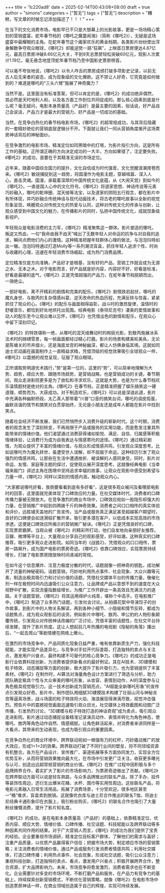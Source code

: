 +++
title = '1c220ad8'
date = 2025-02-14T00:43:08+08:00
draft = true
author = "simons"
categories = ["暂无"]
tags = ["暂无"]
description = "糟糕，写文章的时候忘记添加描述了！！！"
+++

在当下的文化消费市场，电影早已不只是大银幕上的光影故事，更是一场场精心策划的营销盛宴。蛇年春节档的《哪吒之魔童闹海》（简称《哪吒2》），无疑是这场盛宴中最耀眼的主角。在蛇年春节这个阖家欢乐的黄金档期，各类影片纷纷使出浑身解数争夺观众眼球，《哪吒2》却能逆势一路“狂飙”，上映首日票房便达4.87亿元，最高日票房冲破8.66亿元大关，不到9天总票房轻松突破60亿元，观影人次累计1.19亿，毫无悬念地登顶蛇年春节档乃至中国影史票房榜首。

可以毫不夸张地说，《哪吒2》以令人咋舌的票房成绩打破多项影史记录，以前无古人后无来者的姿态，成为现象级的文化爆款。这不禁让人好奇，它究竟是如何做到的？难道是哪吒的“三头六臂”施展了神奇魔力？

当然不是。这里面没有标准答案，但可以肯定的是，《哪吒2》的成功绝非偶然，其必然是天时地利人和，以及各方面工作到位共同促成的。那么核心因素到底是什么呢？毫无疑问，电影本身质量高（产品好）是最主要的因素，俗话说，好产品自己会说话，产品力才是最大的营销力，好产品是一切成功的基础。

当然，在竞争白热化的春节档电影市场，《哪吒2》的超常规成功，与其背后隐藏的一套精妙绝伦的营销底层逻辑分不开。下面就让我们一同从营销角度揭开这场票房神话背后的神秘面纱。

在竞争激烈的电影市场，精准定位如同黑暗中的灯塔，为影片指引方向，这是所有工作的基础，正所谓正确的方向决定成功的一大半，方向如果错了，注定要失败。《哪吒2》的成功，首要在于其精准无误的市场定位。

近年来，随着中国综合国力的提升，文化自信成为时代强音，文化觉醒浪潮席卷而来。《哪吒2》敏锐捕捉到这一趋势，将国漫作为电影主题，穿越喧嚣、深入人心，直击灵魂。国漫，承载着深厚的中国传统文化底蕴，从《大闹天宫》到如今的《哪吒2》，一直是国人心中的文化符号。《哪吒2》将道家思想、神话传说等元素巧妙融入，哪吒的乾坤圈、混天绫等法宝，以及道家的阴阳五行观念，都在影片中有所体现，并巧妙融合传统神话与现代动画技术，将古老的哪吒故事以全新的视觉形象呈现，唤醒观众对传统文化的热爱与认同，这种对传统文化的传承与创新，让观众感受到中国文化的魅力，在传播影片的同时，弘扬中国传统文化，成就现象级影视IP。

年轻观众是电影消费的主力军，《哪吒2》精准聚焦这一群体。影片塑造的哪吒，叛逆又热血，一句“我命由我不由天”喊出了无数年轻人对命运的抗争与对自我的追求，瞬间点燃他们内心的激情。这种精准把握年轻群体心理的做法，与泡泡玛特如出一辙。泡泡玛特通过打造Molly等一系列潮流盲盒，抓住年轻人追求个性、时尚与收藏的心理，迅速在年轻消费市场崛起，成为热门消费品牌。

定位精准仅是方向准确，产品好才是根基，没有好的产品，营销工作就会成为无源之水、无本之木。对于电影而言，好产品就是好内容，内容好不好，好看是标准，好看是最硬的底气，《哪吒2》正是凭借超强的产品力，在蛇年春节档脱颖而出，一骑绝尘。

一部好电影，离不开精彩的剧情和完美的配乐。《哪吒2》剧情跌宕起伏，哪吒的魔丸身世、与敖丙的复杂情感纠葛、逆天改命的热血历程，充满反转与惊喜，紧紧抓住了观众的心。《哪吒》的配乐与画面相得益彰，战斗时的激昂旋律，温情时的舒缓音乐，都恰到好处地烘托出氛围。经典电影《泰坦尼克号》凄美的爱情故事和动人的配乐至今让观众难以忘怀，《哪吒2》也凭借出色的剧情和配乐，在观众心中留下深刻印记。

《哪吒2》的特效堪称一绝，从哪吒的混天绫舞动时的绚丽光影，到敖丙施展冰系法术时的磅礴雪景，每一帧画面都经过精心打磨。影片的场景构建美轮美奂，无论是陈塘关的市井烟火，还是海底龙宫的神秘幽深，都让人仿佛身临其境。这就如同迪士尼动画在画面制作上一直精益求精，凭借顶级的视觉效果吸引全球观众一样，《哪吒2》以震撼的视觉呈现，征服了观众眼球。

正所谓取势明道优术践行，”势”是第一位的，这里的“势”，可以简单地理解为大势、趋势，顺应大势、跟随市场趋势，是营销战略，也是营销成功的关键。春节期间，观众走进影院更多是为了放松和寻求欢乐，这就是大势，也是为什么春节档欢乐温情题材是绝对的主角。《哪吒2》在春节档，正是精准把握了娱乐搞笑这一硬道理，顺势而为、大获成功。对于制造欢乐，《哪吒2》可以说是深谙此道，影片中充满各种幽默桥段，太乙真人那带着“川普”口音的搞笑台词，哪吒的调皮捣蛋，幽默诙谐的情节和搞笑对白贯穿始终，无论是小朋友还是成年人都能在影片中找到笑点。

随着社会经济不断发展，我们已然悄然步入消费升级的崭新时代。这个时期，消费者的观念发生了深刻转变，不再局限于产品或服务的实用功能，而是愈发注重其所能带来的情绪价值。他们渴望通过消费获得诸如愉悦、满足、自信、归属感等积极情绪体验，让消费行为成为自我表达与情感寄托的途径。《哪吒2》通过精彩剧情，为观众提供了丰富的情绪价值，与观众形成情感共鸣，引发观众深度思考。比如说哪吒作为魔丸转世，虽遭受世人误解，却不屈服于命运，这种经历引发了观众强烈的情感共鸣，让那些在生活中遭遇挫折、被误解的人感同身受。同时，影片对命运、友情、家庭等主题的探讨，促使观众展开深度思考。这就像经典电影《当幸福来敲门》讲述主角在困境中坚持追求幸福的故事，让观众在观影中感受到希望与力量一样，《哪吒2》同样以深刻的情感内涵，触动观众内心。

“大家都说哪吒好看，我倒要看看到底有多好看”，这是很多观众被问及看哪部电影时的回答，这里面就完美体现了口碑效应的力量。在社交媒体时代，消费者的口碑传播力量被无限放大。在竞争激烈的商业市场中，口碑效应宛如一股隐形却强大的力量，在营销推广中起到四两拨千斤的神奇效果。消费者之间口口相传的真实体验和评价，远胜铺天盖地的广告宣传。当产品或服务真正满足甚至超越客户期望时，良好的口碑便会如涟漪般扩散开来，吸引更多潜在客户，以低成本实现高效的市场渗透，这便是口碑效应所揭示的营销推广秘诀。《哪吒2》正是凭借良好的口碑，实现票房霸屏。当观众被《哪吒2》的精彩所打动，他们自发地向亲朋好友推荐。豆瓣、微博等平台上，大量观众分享自己的观影感受，好评如潮。这种真实的口碑推荐，吸引更多观众走进影院。如同当年的《战狼2》，凭借观众的口口相传，票房一路飙升，成为国产电影的票房奇迹。《哪吒2》依靠口碑效应，实现票房持续增长，打破了电影票房随放映时间递减的常规。

在如今这个信息爆炸、注意力极度分散的时代，话题就像一把神奇的钥匙，成功解开了流量的神秘密码。话题营销，巧妙地利用热点事件、社会现象、大众兴趣等元素，制造出极具吸引力和讨论价值的话题，凭借社交媒体平台的传播力量，像催化剂一样在极短时间内迅速吸引公众注意力，让品牌或产品以意想不到的速度在大众视野中扩散，实现流量指数级增长，为推广工作开辟出一条高效且充满活力的道路。关于话题营销，《哪吒2》将其运用得炉火纯青，堪称个中高手。在电影推广中，《哪吒2》制造了众多热门话题，引发社会讨论。从拍摄花絮中导演饺子的创作故事，到影片中的人物关系解读，再到各种小细节、小隐喻和情节反转，都成为话题焦点，成为观众观影后的谈资。例如影片中哪吒、敖丙、申公豹的人物形象颠覆传统，引发观众对传统神话改编的广泛讨论，凭借丰富的话题性，在社交平台持续发酵，提升了影片热度。这让人想起前几年热播的电视剧《隐秘的角落》播出后，“一起去爬山”等剧情梗在网络上爆火。

在激烈的市场竞争中，产品同质化现象日益严重，唯有依靠新质生产力，强化科技赋能，才能实现产品差异化，与竞争对手拉开代际差距，打造独特的卖点与关注点，激发用户兴奋点，最终构建不可替代的核心竞争力。《哪吒2》的成功正是电影行业依靠科技创新，为消费者提供新看点的最好例证。其在AI技术、3D建模和粒子特效、动态捕捉等方面的创新，极大提升了影片吸引力，也为营销提供了丰富素材。《哪吒2》在制作时，AI算法对海量角色设计方案进行了筛选与分析，助力团队确定极具个性与大众审美的哪吒形象，从妆容、表情到动作，AI的深度参与让角色极具视觉吸引力。这一技术创新成为营销亮点，“AI赋能全新哪吒形象”的宣传点引发观众好奇。影片中，制作团队用细腻3D建模技术构建了壮丽山河与神秘龙宫等逼真场景，战斗场面的粒子特效将火焰、海浪展现得淋漓尽致，视觉冲击强烈。预告片中的震撼视觉画面迅速吸引观众目光，社交媒体上特效截图和动图广泛传播，引发热烈讨论，“3D建模与粒子特效打造的神话奇观”成为卖点，吸引观众走进影院。影片通过动态捕捉设备精准记录演员动作、表情并转化为角色神态，使哪吒、敖丙等角色动作自然、情感细腻。让角色鲜活起来，对消费者来讲同样是一大看点，其带来的生动表现，也成为吸引观众的重要因素。

在竞争白热化的商业环境中，跨界联动宛如一根强有力的杠杆，巧妙撬动推广的放大效应，形成1+1>2的效果。跨界联动打破了不同行业间的壁垒，将不同领域资源有机整合。各方在产品设计、宣传推广、渠道拓展等多方面协同发力，实现全方位优势互补，从而将营销效果推向最大化，在市场中引发更广泛关注，收获更多曝光与认可，创造出远超常规营销的商业价值。《哪吒2》在推广过程中因积极与多个品牌跨界合作，着实扩大了影片的市场影响力，为票房奇迹做出了贡献。《哪吒2》在跨界联动方面可以说是轻车熟路，与众多品牌推出的联名产品，除了手办、挂件等装饰性周边，还衍生出爆米花桶、水杯、围巾等实用性周边。这些联名产品，将电影元素融入日常生活用品，拓展了消费场景，十分受欢迎，很多地区甚至一“桶”难求，盲盒卖到脱销。这就像优衣库与迪士尼合作推出的联名T恤，将迪士尼经典卡通形象印在衣服上，吸引粉丝购买，《哪吒2》的联名合作也吸引了大量粉丝慷慨消费，提升了影片知名度。

《哪吒2》的成功，是在电影本身质量高（产品好）的基础上，依靠精准定位、优质内容、顺应大势、情绪价值、口碑传播、社交话题、科技赋能以及跨界联动等多种因素共同作用的结果。对于广大营销人而言，《哪吒》的成功为我们提供了宝贵的经验。企业要重视市场调研，精准定位目标客户群体，了解他们的需求与喜好；注重产品质量，以优质产品赢得客户信任；把握市场大势，制定顺应市场的营销策略；关注消费者的情绪价值，通过产品或服务引发消费者情感共鸣；利用社交媒体，打造口碑传播；利用热点事件、社会现象，形成社交话题，吸引公众注意力；重视科技创新，打造独特的卖点、看点，激发用户兴奋点；积极开展跨界合作，整合资源，扩大品牌影响力。未来，市场竞争将愈发激烈，消费者需求也在不断变化。企业需要针对多变的市场环境，不断打磨产品和服务，在产品力有竞争力的基础上，持续探索创新营销模式，不断优化营销策略，就像《哪吒2》在电影市场中创造票房神话一样，在商业领域创造属于自己的辉煌，实现可持续发展。

